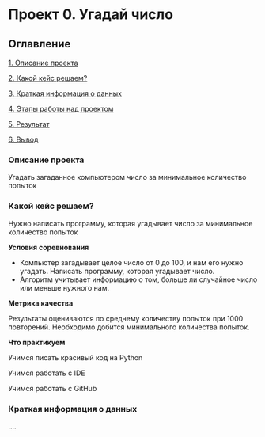 #  Проект 0. Угадай число

## Оглавление
[1. Описание проекта](https://github.com/DmitryOvchinnicov/data_science_cource/tree/main/project_0/README.md#Описание-проекта) 

[2. Какой кейс решаем?](https://github.com/DmitryOvchinnicov/data_science_cource/tree/main/project_0/README.md#Какой-кейс-решаем)

[3. Краткая информация о данных](https://github.com/DmitryOvchinnicov/data_science_cource/tree/main/project_0/README.md#Краткая-информация-о-данных)

[4. Этапы работы над проектом](https://github.com/DmitryOvchinnicov/data_science_cource/tree/main/project_0/README.md#Этапы-работы-над-проектом)

[5. Результат](https://github.com/DmitryOvchinnicov/data_science_cource/tree/main/project_0/README.md#Результат)

[6. Вывод](https://github.com/DmitryOvchinnicov/data_science_cource/tree/main/project_0/README.md#Вывод)

### Описание проекта
Угадать загаданное компьютером число за минимальное количество попыток


### Какой кейс решаем?

Нужно написать программу, которая угадывает число за минимальное количество попыток

**Условия соревнования**

- Компьютер загадывает целое число от 0 до 100, и нам его нужно угадать. Написать программу, которая угадывает число.
- Алгоритм учитывает информацию о том, больше ли случайное число или меньше нужного нам.

**Метрика качества**

Результаты оцениваются по среднему количеству попыток при 1000 повторений.
Необходимо добится минимального количества попыток.

**Что практикуем**

Учимся писать красивый код на Python

Учимся работать с IDE

Учимся работать с GitHub


### Краткая информация о данных
....
